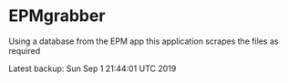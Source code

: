 # EPMgrabber
Using a database from the EPM app this application scrapes the files as required


Latest backup: Sun Sep 1 21:44:01 UTC 2019

